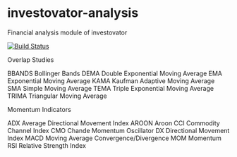 investovator-analysis
=================

Financial analysis module of investovator

[![Build Status](https://drone.io/github.com/investovator/investovator-analysis/status.png)](https://drone.io/github.com/investovator/investovator-analysis/latest)

Overlap Studies

BBANDS               Bollinger Bands
DEMA                 Double Exponential Moving Average
EMA                  Exponential Moving Average
KAMA                 Kaufman Adaptive Moving Average
SMA                  Simple Moving Average
TEMA                 Triple Exponential Moving Average
TRIMA                Triangular Moving Average

Momentum Indicators

ADX                  Average Directional Movement Index
AROON                Aroon
CCI                  Commodity Channel Index
CMO                  Chande Momentum Oscillator
DX                   Directional Movement Index
MACD                 Moving Average Convergence/Divergence
MOM                  Momentum
RSI                  Relative Strength Index
